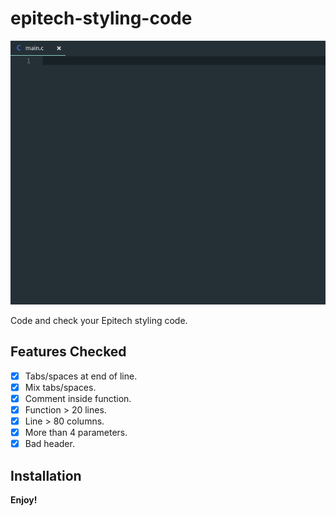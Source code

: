 # epitech-styling-code

![demo](https://github.com/lucasmrdt/epitech-styling-code/blob/master/images/quickView.gif)

Code and check your Epitech styling code.

## Features Checked
- [x] Tabs/spaces at end of line.
- [x] Mix tabs/spaces.
- [x] Comment inside function.
- [x] Function > 20 lines.
- [x] Line > 80 columns.
- [x] More than 4 parameters.
- [x] Bad header.

## Installation

  

**Enjoy!**